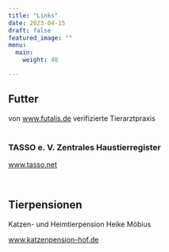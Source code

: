 ```yaml
---
title: "Links"
date: 2023-04-15
draft: false
featured_image: ""
menu:
  main:
    weight: 40

---
```



## Futter

von www.futalis.de verifizierte Tierarztpraxis  
<br />


### TASSO e. V. Zentrales Haustierregister

www.tasso.net  

<br />

## Tierpensionen

Katzen- und Heimtierpension Heike Möbius

www.katzenpension-hof.de  

